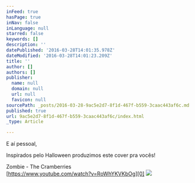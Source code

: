 ```yaml
---
inFeed: true
hasPage: true
inNav: false
inLanguage: null
starred: false
keywords: []
description: ''
datePublished: '2016-03-28T14:01:35.978Z'
dateModified: '2016-03-28T14:01:23.209Z'
title: ''
author: []
authors: []
publisher:
  name: null
  domain: null
  url: null
  favicon: null
sourcePath: _posts/2016-03-28-9ac5e2d7-8f1d-467f-b559-3caac443af6c.md
published: true
url: 9ac5e2d7-8f1d-467f-b559-3caac443af6c/index.html
_type: Article

---
```

E aí pessoal, 

Inspirados pelo Halloween produzimos este cover pra vocês!

Zombie - The Cramberries  
[https://www.youtube.com/watch?v=RoWhYKVKbOg][0]
![](https://the-grid-user-content.s3-us-west-2.amazonaws.com/399cba40-1e1e-4929-ad3f-f49c766281e6.jpg)

[0]: https://www.youtube.com/watch?v=RoWhYKVKbOg